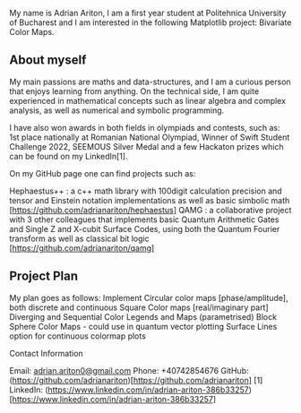 My name is Adrian Ariton, I am a first year student at Politehnica University of Bucharest and I am interested in the following Matplotlib project: Bivariate Color Maps.

## About myself

My main passions are maths and data-structures, and I am a curious person that enjoys learning from anything. On the technical side, I am quite experienced in mathematical concepts such as linear algebra and complex analysis, as well as numerical and symbolic programming. 

I have also won awards in both fields in olympiads and contests, such as: 1st place nationally at Romanian National Olympiad, Winner of Swift Student Challenge 2022, SEEMOUS Silver Medal and a few Hackaton prizes which can be found on my LinkedIn[1]. 

On my GitHub page one can find projects such as: 

Hephaestus++ : a c++ math library with 100digit calculation precision and tensor and Einstein notation implementations as well as basic simbolic math [https://github.com/adrianariton/hephaestus]
QAMG : a collaborative project with 3 other colleagues that implements basic Quantum Arithmetic Gates and Single Z and X-cubit Surface Codes, using both the Quantum Fourier transform as well as classical bit logic [https://github.com/adrianariton/qamg]

## Project Plan

My plan goes as follows:
Implement Circular color maps [phase/amplitude], both discrete and continuous
Square Color maps [real/imaginary part]
Diverging and Sequential Color Legends and Maps (parametrised)
Block Sphere Color Maps - could use in quantum vector plotting
Surface Lines option for continuous colormap plots

Contact Information

Email: adrian.ariton0@gmail.com
Phone: +40742854676
GitHub: (https://github.com/adrianariton)[https://github.com/adrianariton]
[1] LinkedIn: (https://www.linkedin.com/in/adrian-ariton-386b33257)[https://www.linkedin.com/in/adrian-ariton-386b33257]

